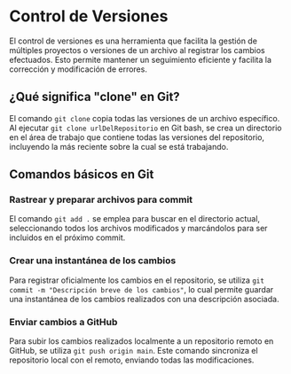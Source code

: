 # Control de Versiones

El control de versiones es una herramienta que facilita la gestión de múltiples proyectos o versiones de un archivo al registrar los cambios efectuados. Esto permite mantener un seguimiento eficiente y facilita la corrección y modificación de errores.

## ¿Qué significa "clone" en Git?

El comando `git clone` copia todas las versiones de un archivo específico. Al ejecutar `git clone urlDelRepositorio` en Git bash, se crea un directorio en el área de trabajo que contiene todas las versiones del repositorio, incluyendo la más reciente sobre la cual se está trabajando.

## Comandos básicos en Git

### Rastrear y preparar archivos para commit

El comando `git add .` se emplea para buscar en el directorio actual, seleccionando todos los archivos modificados y marcándolos para ser incluidos en el próximo commit.

### Crear una instantánea de los cambios

Para registrar oficialmente los cambios en el repositorio, se utiliza `git commit -m "Descripción breve de los cambios"`, lo cual permite guardar una instantánea de los cambios realizados con una descripción asociada.

### Enviar cambios a GitHub

Para subir los cambios realizados localmente a un repositorio remoto en GitHub, se utiliza `git push origin main`. Este comando sincroniza el repositorio local con el remoto, enviando todas las modificaciones.
